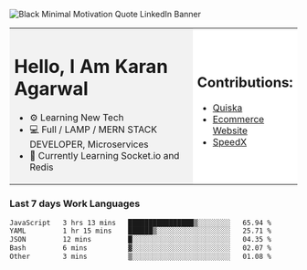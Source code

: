 <!-- ![20230107_223458 (1)-01](https://user-images.githubusercontent.com/85556603/212357966-4002f7aa-471b-4b3c-923d-f2b0d543cad5.jpeg) -->

![Black Minimal Motivation Quote LinkedIn Banner](https://github.com/KKA-0/KKA-0/assets/85556603/9f91eebb-d624-46aa-95a9-936d4ae8eaa6)



<table>
  <tr>
    <td style="width: 70%; background-color: #f2f2f2;">
      <h1>Hello, I Am Karan Agarwal</h1>
      <ul>
        <li>⚙ Learning New Tech</li>
        <li>💻 Full / LAMP / MERN STACK DEVELOPER, Microservices</li>
        <li>🙌 Currently Learning Socket.io and Redis</li>  
      </ul>
    </td>
    <td style="width: 30%; background-color: #ffffff;">
      <h2>Contributions:</h2>
      <ul>
        <li><a href="https://github.com/KKA-0/Quiska">Quiska</a></li>
         <li><a href="https://agarwal-handloom.web.app/">Ecommerce Website</a></li>
         <li><a href="https://github.com/Linkin143/SpeedX">SpeedX</a></li>
      </ul>
    </td>
  </tr>
</table>



<h3>Last 7 days Work Languages </h3> 
     
<!--START_SECTION:waka-->

```txt
JavaScript   3 hrs 13 mins   ████████████████▒░░░░░░░░   65.94 %
YAML         1 hr 15 mins    ██████▒░░░░░░░░░░░░░░░░░░   25.71 %
JSON         12 mins         █░░░░░░░░░░░░░░░░░░░░░░░░   04.35 %
Bash         6 mins          ▓░░░░░░░░░░░░░░░░░░░░░░░░   02.07 %
Other        3 mins          ▒░░░░░░░░░░░░░░░░░░░░░░░░   01.08 %
```

<!--END_SECTION:waka-->
